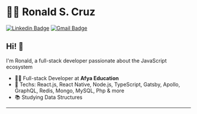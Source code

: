 # :man_technologist: Ronald S. Cruz

[![Linkedin Badge](https://img.shields.io/badge/-LinkedIn-blue?style=flat-square&logo=Linkedin&logoColor=white&link=https://www.linkedin.com/in/ronaldscruz/)](https://www.linkedin.com/in/ronaldscruz/)
[![Gmail Badge](https://img.shields.io/badge/-Gmail-c14438?style=flat-square&logo=Gmail&logoColor=white&link=mailto:ronald.scruz16@gmail.com)](mailto:ronald.scruz16@gmail.com)

## Hi! 👋

I'm Ronald, a full-stack developer passionate about the JavaScript ecosystem

- :office_worker: Full-stack Developer at **Afya Education**
- :blue_heart: Techs: React.js, React Native, Node.js, TypeScript, Gatsby, Apollo, GraphQL, Redis, Mongo, MySQL, Php & more
- :books: Studying Data Structures

---
